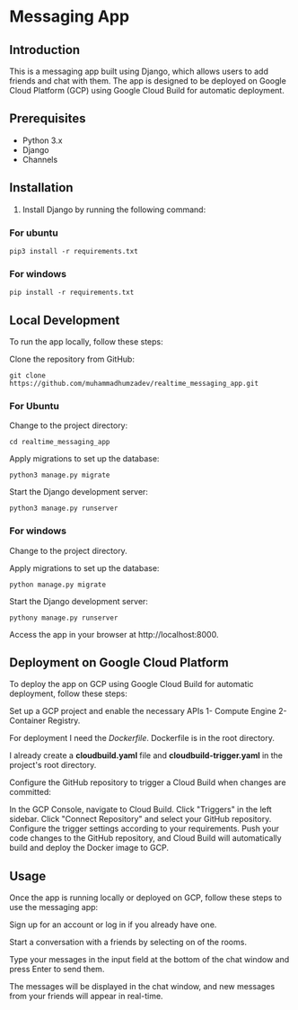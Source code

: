 # Messaging App

## Introduction
This is a messaging app built using Django, which allows users to add friends and chat with them. The app is designed to be deployed on Google Cloud Platform (GCP) using Google Cloud Build for automatic deployment.

## Prerequisites
- Python 3.x
- Django
- Channels

## Installation
1. Install Django by running the following command:

### For ubuntu

`pip3 install -r requirements.txt`

### For windows

`pip install -r requirements.txt`

## Local Development
To run the app locally, follow these steps:

Clone the repository from GitHub:

`git clone https://github.com/muhammadhumzadev/realtime_messaging_app.git`

### For Ubuntu

Change to the project directory:

`cd realtime_messaging_app`

Apply migrations to set up the database:

`python3 manage.py migrate`

Start the Django development server:

`python3 manage.py runserver`

### For windows


Change to the project directory.

Apply migrations to set up the database:

`python manage.py migrate`

Start the Django development server:

`pythony manage.py runserver`

Access the app in your browser at http://localhost:8000.

## Deployment on Google Cloud Platform
To deploy the app on GCP using Google Cloud Build for automatic deployment, follow these steps:

Set up a GCP project and enable the necessary APIs 
1- Compute Engine
2- Container Registry.

For deployment I need the *Dockerfile*. Dockerfile is in the root directory.

I already create a **cloudbuild.yaml** file and **cloudbuild-trigger.yaml** in the project's root directory.

Configure the GitHub repository to trigger a Cloud Build when changes are committed:

In the GCP Console, navigate to Cloud Build.
Click "Triggers" in the left sidebar.
Click "Connect Repository" and select your GitHub repository.
Configure the trigger settings according to your requirements.
Push your code changes to the GitHub repository, and Cloud Build will automatically build and deploy the Docker image to GCP.

## Usage
Once the app is running locally or deployed on GCP, follow these steps to use the messaging app:

Sign up for an account or log in if you already have one.

Start a conversation with a friends by selecting on of the rooms.

Type your messages in the input field at the bottom of the chat window and press Enter to send them.

The messages will be displayed in the chat window, and new messages from your friends will appear in real-time.
